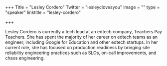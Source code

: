 +++
Title = "Lesley Cordero"
Twitter = "lesleyclovesyou"
image = ""
type = "speaker"
linktitle = "lesley-cordero"

+++

Lesley Cordero is currently a tech lead at an edtech company, Teachers Pay Teachers. She has spent the majority of her career on edtech teams as an engineer, including Google for Education and other edtech startups. In her current role, she has focused on production readiness by bringing site reliability engineering practices such as SLOs, on-call improvements, and chaos engineering.
